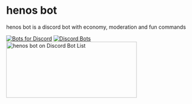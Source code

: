 # henos bot
henos bot is a discord bot with economy, moderation and fun commands  
  
[![Bots for Discord](https://botsfordiscord.com/api/bot/756310632793505832/widget)](https://botsfordiscord.com/bots/756310632793505832)  [![Discord Bots](https://discordbots.org/api/widget/756310632793505832.svg)](https://discordbots.org/bot/756310632793505832)  <a href="https://discordbotlist.com/bots/756310632793505832">
    <img
        width="350"
        height="150"
        src="https://discordbotlist.com/bots/756310632793505832/widget"
        alt="henos bot on Discord Bot List">
</a>
